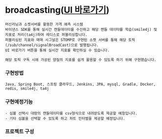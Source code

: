 # broadcasting([UI 바로가기](http://jaebum7396.iptime.org:3000/broadcast/main))
    머신러닝과 소켓서버를 활용한 가격 예측 시스템
    바이낸스 SDK를 통해 실시간 캔들데이타를 수신하고 해당 캔들 데이타를 학습(smile4j) 및 지표로 처리(ta4j)하여 레디스로 퍼블리싱합니다.  
    퍼블리싱된 지표와 매매 시그널은 STOMP로 구현된 소켓 서버를 통해 해당 토픽(/sub/channel/signalBroadCast)으로 발행됩니다.
    UI 바로가기 버튼을 통해 실시간 지표를 확인하실 수 있습니다.    

    해당 토픽 구독 시에 가공된 양질의 지표를 쉽게 활용할 수 있도록 하기 위해 구현했습니다.  
    
### 구현방법
```
Java, Spring Boot, 스프링 클라우드, Jenkins, JPA, mysql, Gradle, Docker, redis, smile4j, ta4j 
```

### 구현예정기능
    - 심볼 선택시 대량의 캔들데이타를 csv형식으로 내려받도록 제공할 예정입니다.
    - 기타 심볼을 선택할 수 있도록 하고 차트 인터벌을 제공할 예정입니다.
    
### 프로젝트 구성

